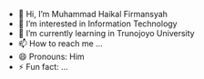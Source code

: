 - 👋 Hi, I’m Muhammad Haikal Firmansyah
- 👀 I’m interested in Information Technology
- 🌱 I’m currently learning in Trunojoyo University
- 📫 How to reach me ...
- 😄 Pronouns: Him
- ⚡ Fun fact: ...

<!---
haikal23095/haikal23095 is a ✨ special ✨ repository because its `README.md` (this file) appears on your GitHub profile.
You can click the Preview link to take a look at your changes.
--->
